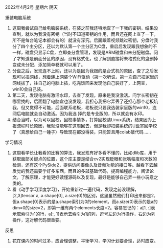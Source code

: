 2022年4月2号
星期六  阴天

重装电脑系统

1. 这周我尝试自己给电脑装系统，在装之前我还特地查了一下我的密钥，结果没查到，就以为我没有密钥（当时不知道密钥的作用，而且还在网上查了一下，所不是每台笔记本都会有的）就没有深究。后面跟着视频跳过密钥，分盘时我分了四个主分区，还以为默认第一个主分区为C盘，重启后发现跟我想象的不一样，磁盘只显示C盘，立即查分盘管理，发现是ARM磁盘和未分配磁盘。问了才知道是前面分区的原因，没有格式化，也了解到直接将未格式化的盘删掉变成未分配，添加简单卷就可以用了。
2. 分盘之后，发现连不上网，还以为是因为我跟的是台式机的原因，查了之后发现可以插网线，想着连上网装个WiFi驱动（第一次听说，第一次自己把家里的网线拔了，往自己的电脑上插，吃完饭回来发现他自己装好了，上网查，win10会自己装。
3. 第二天，发现电脑有激活水印，去查了发现，原来是我没激活。问学长密钥在哪里找的，后面翻了电脑盒也没发现，我担心我把它弄丢了还担心那个老板坑我，但又觉得不可能，后面联系老板，老板说只要我选装家庭版的win10，连网后电脑就会自动激活。因为我选
   择的是专业版的，所以就会有水印。
4. 结合当时，以为可以回校，回校事情多，打算回校装Linux系统，结果因为上报流程时长原因，我就没能够在这周回去，但是我却把装系统的U盘寄回学校了（真想给自己一锤子）导致现在都没得装，只能暂且用colab敲代码......

学习情况
1. 这周看学长让我看的比赛的算法，我发现有好多看不懂的，比如dlib库，用于获取面部关键点的位置，这个库主要是结合cv2实现眨眼和张嘴幅度和次数的检测，还有这个PySide2，提供访问摄像头及音频功能的接口等。越看下去越发觉的我还需要学好多东西，而且的多敲基础代码，提高编程能力，阅读论文，了解原理，才能更好读懂源码以及复现，最好是能够自己弄一些小玩意之类的。
2. 看《动手学习深度学习》，开始重新过一遍代码，发现之前没理解，[2,3]tensor a,  a.shape[0], a.size(0)的区别，这里虽然他们打印出来都是2，但a.shape[0]表示的是a.shape索引为0的element，而a.size(0)表示的是a的dim=0的size=2，即第一维有两个elements长度=2。容易忘记的：a[1, :]表示取索引为1的行，a[:, 1]表示去索引为1的列，逗号左边为行操作，右边为列操作，这对解代码很重要。




反思
1. 花在课内的时间过多，应合理调整，平衡学习，学习计划要合理，适时应变。 